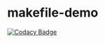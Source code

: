 # makefile-demo
[![Codacy Badge](https://api.codacy.com/project/badge/Grade/11e889c7b51e45a181324a6f4bf02b52)](https://app.codacy.com/app/crclark96/makefile-demo?utm_source=github.com&utm_medium=referral&utm_content=udellug/makefile-demo&utm_campaign=Badge_Grade_Dashboard)